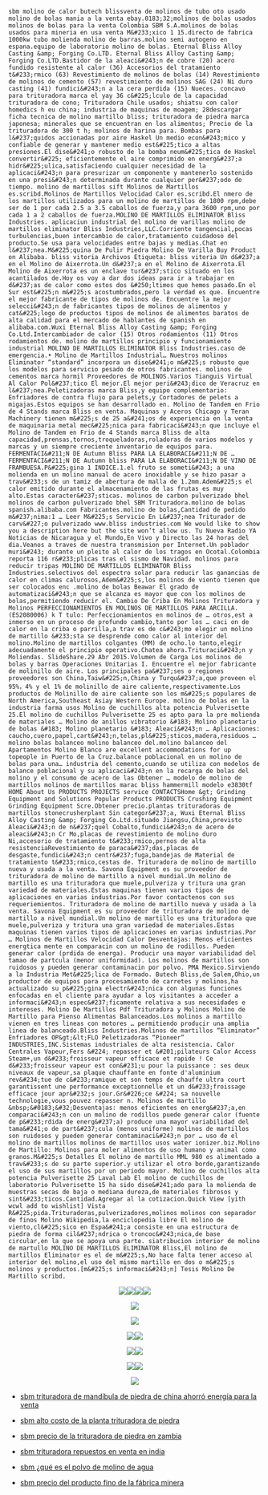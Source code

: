 
```
sbm molino de calor butech blissventa de molinos de tubo oto usado molino de bolas mania a la venta ebay.0183;32;molinos de bolas usados molinos de bolas para la venta Colombia SBM S.A.molinos de bolas usados para mineria en usa venta M&#233;xico 1 15.directo de fabrica 1000kw tubo molienda molino de barras.molino semi autogeno en espana.equipo de laboratorio molino de bolas. Eternal Bliss Alloy Casting &amp; Forging Co.LTD. Eternal Bliss Alloy Casting &amp; Forging Co.LTD.Bastidor de la aleaci&#243;n de cobre (20) acero fundido resistente al calor (36) Accesorios del tratamiento t&#233;rmico (63) Revestimiento de molinos de bolas (14) Revestimiento de molinos de cemento (57) revestimiento de molinos SAG (24) Ni duro casting (41) fundici&#243;n a la cera perdida (15) Nueces. concavo para trituradora marca el yay 36 c&#225;lculo de la capacidad trituradora de cono; Trituradora Chile usados; shiatsu con calor homedics h eu china; industria de maquinas de moagem; 28descargar ficha tecnica de molino martillo bliss; trituradora de piedra marca japonesa; minerales que se encuentran en los alimentos; Precio de la trituradora de 300 t h; molinos de harina para. Bombas para l&#237;quidos accionadas por aire Haskel Un medio econ&#243;mico y confiable de generar y mantener medio est&#225;tico a altas presiones.El dise&#241;o robusto de la bomba neum&#225;tica de Haskel convertir&#225; eficientemente el aire comprimido en energ&#237;a hidr&#225;ulica,satisfaciendo cualquier necesidad de la aplicaci&#243;n para presurizar un componente y mantenerlo sostenido en una presi&#243;n determinada durante cualquier per&#237;odo de tiempo. molino de martillos sift Molinos de Martillos es.scribd.Molinos de Martillos Velocidad Calor es.scribd.El nmero de los martillos utilizados para un molino de martillos de 1800 rpm,debe ser de 1 por cada 2.5 a 3.5 caballos de fuerza,y para 3600 rpm,uno por cada 1 a 2 caballos de fuerza.MOLINO DE MARTILLOS ELIMINATOR Bliss Industries. aplicaciun industrial del molino de varillas molino de martillos eliminator Bliss Industries,LLC.Corriente tangencial,pocas turbulencias,buen intercambio de calor,tratamiento cuidadoso del producto.Se usa para velocidades entre bajas y medias.Chat en l&#237;nea.M&#225;quina De Pulir Piedra Molino De Varilla Buy Product on Alibaba. bliss vitoria Archivos Etiqueta: bliss vitoria Un d&#237;a en el Molino de Aixerrota.Un d&#237;a en el Molino de Aixerrota.El Molino de Aixerrota es un enclave tur&#237;stico situado en los acantilados de.Hoy os voy a dar dos ideas para ir a trabajar en d&#237;as de calor como estos dos &#250;ltimos que hemos pasado.En el Sur est&#225;n m&#225;s acostumbrados,pero la verdad es que. Encuentre el mejor fabricante de tipos de molinos de. Encuentre la mejor selecci&#243;n de fabricantes tipos de molinos de alimentos y cat&#225;logo de productos tipos de molinos de alimentos baratos de alta calidad para el mercado de hablantes de spanish en alibaba.com.Wuxi Eternal Bliss Alloy Casting &amp; Forging Co.Ltd.Intercambiador de calor (15) Otros rodamientos (11) Otros rodamientos de. molino de martillos principio y funcionamiento industrial MOLINO DE MARTILLOS ELIMINATOR Bliss Industries.caso de emergencia.• Molino de Martillos Industrial… Nuestros molinos Eliminator “standard” incorpora un dise&#241;o m&#225;s robusto que los modelos para servicio pesado de otros fabricantes. molinos de cementos marca hormil Proveedores de MOLINOS.Varios Tianguis Virtual Al Calor Pol&#237;tico El mejor.El mejor peri&#243;dico de Veracruz en l&#237;nea.Peletizadoras marca Bliss,y equipo complementario: Enfriadores de contra flujo para pelets,y Cortadores de pelets a migajas.Estos equipos se han desarrollado en. Molino de Tandem en Frio de 4 Stands marca Bliss en venta. Maquinas y Aceros Chicago y Teran Machinery tienen m&#225;s de 25 a&#241;os de experiencia en la venta de maquinaria metal mec&#225;nica para fabricaci&#243;n que incluye el Molino de Tandem en Frio de 4 Stands marca Bliss de alta capacidad,prensas,tornos,troqueladoras,roladoras de varios modelos y marcas y un siempre creciente inventario de equipos para. FERMENTACI&#211;N DE Autumn Bliss PARA LA ELABORACI&#211;N DE … FERMENTACI&#211;N DE Autumn bliss PARA LA ELABORACI&#211;N DE VINO DE FRAMBUESA.P&#225;gina 1 INDICE.1.el fruto se someti&#243; a una molienda en un molino manual de acero inoxidable y se hizo pasar a trav&#233;s de un tamiz de abertura de malla de 1.2mm.Adem&#225;s el calor emitido durante el almacenamiento de las frutas es muy alto.Estas caracter&#237;sticas. molinos de carbon pulverizado bhel molinos de carbon pulverizado bhel SBM Trituradora.molino de bolas spanish.alibaba.com Fabricantes.molino de bolas,Cantidad de pedido m&#237;nima:1 … Leer M&#225;s Servicio En L&#237;nea Triturador de carv&#227;o pulverizado www.bliss industries.com We would like to show you a description here but the site won’t allow us. Tu Nueva Radio YA Noticias de Nicaragua y el Mundo,En Vivo y Directo las 24 horas del dia.Veanos a traves de nuestra transmision por Internet.Un poblador muri&#243; durante un pleito al calor de los tragos en Ocotal.Colombia reporta 116 r&#233;plicas tras el sismo de Navidad. molinos para reducir tripas MOLINO DE MARTILLOS ELIMINATOR Bliss Industries.selectivos del espectro solar para reducir las ganancias de calor en climas calurosos,Adem&#225;s,los molinos de viento tienen que ser colocados enc .molino de bolas Beawar El grado de automatizaci&#243;n que se alcanza es mayor que con los molinos de bolas,permitiendo reducir el. Cambio De Criba En Molinos Trituradora y Molinos PERFECCIONAMIENTOS EN MOLINOS DE MARTILLOS PARA ARCILLA.(ES2080006) k T tulo: Perfeccionamientos en molinos de … otros,est a inmerso en un proceso de profundo cambio,tanto por los … caci on de calor en la criba o parrilla,a trav es de c&#243;mo elegir un molino de martillo &#233;sta se desprende como calor al interior del molino.Molino de martillos colgantes (MM) de ocho.lo tanto,elegir adecuadamente el principio operativo.Chatea ahora.Trituraci&#243;n y Moliendas. SlideShare.29 Abr 2015.Volumen de Carga Los molinos de bolas y barras Operaciones Unitarias I. Encuentre el mejor fabricante de molinillo de aire. Los principales pa&#237;ses o regiones proveedores son China,Taiw&#225;n,China y Turqu&#237;a,que proveen el 95%，4% y el 1% de molinillo de aire caliente,respectivamente.Los productos de Molinillo de aire caliente son los m&#225;s populares de North America,Southeast Asiay Western Europe. molino de bolas en la industria farma usos Molino de cuchillos alta potencia Pulverisette 25.El molino de cuchillos Pulverisette 25 es apto para la pre molienda de materiales … Molino de anillos vibratorio &#183; Molino planetario de bolas &#183; Molino planetario &#183; Aleaci&#243;n … Aplicaciones: caucho,cuero,papel,cart&#243;n,telas,pl&#225;sticos,madera,residuos … molino bolas balanceo molino balanceo del.molino balanceo del Apartamentos Molino Blanco are excellent accommodations for up topeople in Puerto de la Cruz.balance poblacional en un molino de bolas para una… industria del cemento,cuando se utiliza con modelos de balance poblacional y su aplicaci&#243;n en la recarga de bolas del molino y el consumo de acero de las Obtener … modelo de molino de martillos molinos de martillos marac bliss hammermill modelo e3830tf HOME About Us PRODUCTS PROJECTS service CONTACTSHome &gt; Grinding Equipment and Solutions Popular Products PRODUCTS Crushing Equipment Grinding Equipment Scre.Obtener precio.plantas trituradoras de martillos stonecrusherplant Sin categor&#237;a, Wuxi Eternal Bliss Alloy Casting &amp; Forging Co.Ltd.situado Jiangsu,China,previsto Aleaci&#243;n de n&#237;quel Cobalto,fundici&#243;n de acero de aleaci&#243;n Cr Mo,placas de revestimiento de molino duro Ni,accesorio de tratamiento t&#233;rmico,pernos de alta resistenciaRevestimiento de paraca&#237;das,placas de desgaste,fundici&#243;n centr&#237;fuga,bandejas de Material de tratamiento t&#233;rmico,cestas de. Trituradora de molino de martillo nueva y usada a la venta. Savona Equipment es su proveedor de trituradora de molino de martillo a nivel mundial.Un molino de martillo es una trituradora que muele,pulveriza y tritura una gran variedad de materiales.Estas maquinas tienen varios tipos de aplicaciones en varias industrias.Por favor contactenos con sus requeriemientos. Trituradora de molino de martillo nueva y usada a la venta. Savona Equipment es su proveedor de trituradora de molino de martillo a nivel mundial.Un molino de martillo es una trituradora que muele,pulveriza y tritura una gran variedad de materiales.Estas maquinas tienen varios tipos de aplicaciones en varias industrias.Por … Molinos de Martillos Velocidad Calor Desventajas: Menos eficientes energtica mente en comparacin con un molino de rodillos. Pueden generar calor (prdida de energa). Producir una mayor variabilidad del tamao de partcula (menor uniformidad). Los molinos de martillos son ruidosos y pueden generar contaminacin por polvo. PMA Mexico.Sirviendo a la Industria Met&#225;lica de Formado. Butech Bliss,de Salem,Ohio,un productor de equipos para procesamiento de carretes y molinos,ha actualizado su p&#225;gina electr&#243;nica con algunas funciones enfocadas en el cliente para ayudar a los visitantes a acceder a informaci&#243;n espec&#237;ficamente relativa a sus necesidades e intereses. Molino De Martillos Pdf Trituradora y Molinos Molino de Martillo para Pienso Alimentas Balanceados.Los molinos a martillo vienen en tres lineas con motores … permitiendo producir una amplia linea de balanceado.Bliss Industries.Molinos de martillos “Eliminator” Enfriadores OP&gt;&lt;FLO Peletizadoras “Pioneer” INDUSTRIES,INC.Sistemas industriales de alta resistencia. Calor Centrales Vapeur,Fers &#224; repasser et &#201;pilateurs Calor Access Steam+,un d&#233;froisseur vapeur efficace et rapide ! Ce d&#233;froisseur vapeur est con&#231;u pour la puissance : ses deux niveaux de vapeur,sa plaque chauffante en fonte d'aluminium rev&#234;tue de c&#233;ramique et son temps de chauffe ultra court garantissent une performance exceptionnelle et un d&#233;froissage efficace jour apr&#232;s jour.Gr&#226;ce &#224; sa nouvelle technologie,vous pouvez repasser n. Molinos de martillo &nbsp;&#0183;&#32;Desventajas: menos eficientes en energ&#237;a,en comparaci&#243;n con un molino de rodillos puede generar calor (fuente de p&#233;rdida de energ&#237;a) produce una mayor variabilidad del tama&#241;o de part&#237;cula (menos uniforme) molinos de martillos son ruidosos y pueden generar contaminaci&#243;n por … uso de el molino de martillos molinos de martillos usos water ionizer.biz.Molino de Martillo: Molinos para moler alimentos de uso humano y animal como granos.M&#225;s Detalles El molino de martillo MML 980 es alimentado a trav&#233;s de su parte superior.y utilizar el otro borde,garantizando el uso de sus martillos por un periodo mayor. Molino de cuchillos alta potencia Pulverisette 25 Laval Lab El molino de cuchillos de laboratorio Pulverisette 15 ha sido dise&#241;ado para la molienda de muestras secas de baja o mediana dureza,de materiales fibrosos y sint&#233;ticos.Cantidad.Agregar al la cotizacion.Quick View [yith wcwl add to wishlist] Vista R&#225;pida.Trituradoras,pulverizadores,molinos molinos con separador de finos Molino Wikipedia,la enciclopedia libre El molino de viento,cl&#225;sico en Espa&#241;a consiste en una estructura de piedra de forma cil&#237;ndrica o troncoc&#243;nica,de base circular,en la que se apoya una parte. siatribucion interior de molino de martullo MOLINO DE MARTILLOS ELIMINATOR Bliss,El molino de martillos Eliminator es el de m&#225;s,No hace falta tener acceso al interior del molino,el uso del mismo martillo en dos o m&#225;s molinos y productos.[m&#225;s informaci&#243;n] Tesis Molino De Martillo scribd. 
```

<div align="center">

<a href="https://es-mill.shibang-china.com/github&k=sbm+molino+de+calor+butech+bliss"><img src="https://static.shibang-china.com/es/mill/index.jpg"></a><a href="https://es-mill.shibang-china.com/materials.htmlgithub&k=sbm+molino+de+calor+butech+bliss"><img src="https://static.shibang-china.com/es/mill/materials.jpg"></a><a href="https://es-mill.shibang-china.com/about.htmlgithub&k=sbm+molino+de+calor+butech+bliss"><img src="https://static.shibang-china.com/es/mill/about.jpg"></a><a href="https://es-mill.shibang-china.com/contact.htmlgithub&k=sbm+molino+de+calor+butech+bliss"><img src="https://static.shibang-china.com/es/mill/contact.jpg"></a>

<a href="https://es-mill.shibang-china.com/github&k=sbm+molino+de+calor+butech+bliss"><img src="https://static.shibang-china.com/es/mill/banner.jpg"></a>

<a href="https://swt.shibang-china.com/github&k=sbm+molino+de+calor+butech+bliss"><img src="https://static.shibang-china.com/es/mill/chat.jpg"></a>

<a href="https://es-mill.shibang-china.com/products/vertical-roller-mill.htmlgithub&k=sbm+molino+de+calor+butech+bliss"><img src="https://static.shibang-china.com/es/mill/vertical.jpg"></a><a href="https://es-mill.shibang-china.com/products/raymond-mill.htmlgithub&k=sbm+molino+de+calor+butech+bliss"><img src="https://static.shibang-china.com/es/mill/raymond.jpg"></a>

<a href="https://es-mill.shibang-china.com/products/ultrafine-grinding-mill.htmlgithub&k=sbm+molino+de+calor+butech+bliss"><img src="https://static.shibang-china.com/es/mill/ultrafine.jpg"></a><a href="https://es-mill.shibang-china.com/products/trapezium-grinding-mill.htmlgithub&k=sbm+molino+de+calor+butech+bliss"><img src="https://static.shibang-china.com/es/mill/trapezium.jpg"></a>

<a href="https://es-mill.shibang-china.com/products/ball-mill.htmlgithub&k=sbm+molino+de+calor+butech+bliss"><img src="https://static.shibang-china.com/es/mill/ball.jpg"></a><a href="https://es-mill.shibang-china.com/products/hammer-mill.htmlgithub&k=sbm+molino+de+calor+butech+bliss"><img src="https://static.shibang-china.com/es/mill/hammer.jpg"></a>

<a href="https://swt.shibang-china.com/github&k=sbm+molino+de+calor+butech+bliss"><img src="https://static.shibang-china.com/es/mill/case.jpg"></a>

</div>


* [sbm trituradora de mandíbula de piedra de china ahorró energía para la venta](sbm%20trituradora%20de%20mand%C3%ADbula%20de%20piedra%20de%20china%20ahorr%C3%B3%20energ%C3%ADa%20para%20la%20venta.md)

* [sbm alto costo de la planta trituradora de piedra](sbm%20alto%20costo%20de%20la%20planta%20trituradora%20de%20piedra.md)

* [sbm precio de la trituradora de piedra en zambia](sbm%20precio%20de%20la%20trituradora%20de%20piedra%20en%20zambia.md)

* [sbm trituradora repuestos en venta en india](sbm%20trituradora%20repuestos%20en%20venta%20en%20india.md)

* [sbm ¿qué es el polvo de molino de agua ](sbm%20%C2%BFqu%C3%A9%20es%20el%20polvo%20de%20molino%20de%20agua%20.md)

* [sbm precio del producto fino de la fábrica minera](sbm%20precio%20del%20producto%20fino%20de%20la%20f%C3%A1brica%20minera.md)